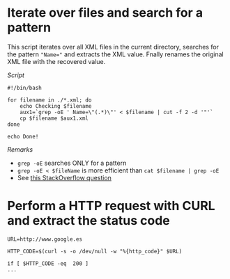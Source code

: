 # Iterate over files and search for a pattern

This script iterates over all XML files in the current directory, searches for the pattern `"Name="` and extracts the XML value. Fnally renames the original XML file with the recovered value.

*Script*

```
#!/bin/bash

for filename in ./*.xml; do
    echo Checking $filename
    aux1=`grep -oE ' Name=\"(.*)\"' < $filename | cut -f 2 -d '"'`
    cp $filename $aux1.xml
done

echo Done!
```

*Remarks*

 - `grep -oE` searches ONLY for a pattern
 - `grep -oE < $fileName` is more efficient than `cat $filename | grep -oE`
 - See [this StackOverflow question](https://stackoverflow.com/questions/48945548/bash-script-for-searching-for-a-string-in-a-xml-file-and-rename-the-file-with-th/48946391#48946391)

 # Perform a HTTP request with CURL and extract the status code

```
URL=http://www.google.es

HTTP_CODE=$(curl -s -o /dev/null -w "%{http_code}" $URL)

if [ $HTTP_CODE -eq  200 ]
...
```